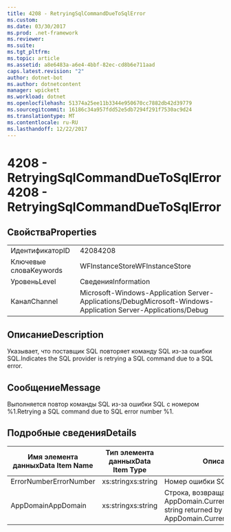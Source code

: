 ```yaml
---
title: 4208 - RetryingSqlCommandDueToSqlError
ms.custom: 
ms.date: 03/30/2017
ms.prod: .net-framework
ms.reviewer: 
ms.suite: 
ms.tgt_pltfrm: 
ms.topic: article
ms.assetid: a8e6483a-a6e4-4bbf-82ec-cd8b6e711aad
caps.latest.revision: "2"
author: dotnet-bot
ms.author: dotnetcontent
manager: wpickett
ms.workload: dotnet
ms.openlocfilehash: 51374a25ee11b3344e950670cc7882db42d39779
ms.sourcegitcommit: 16186c34a957fdd52e5db7294f291f7530ac9d24
ms.translationtype: MT
ms.contentlocale: ru-RU
ms.lasthandoff: 12/22/2017
---
```

# <a name="4208---retryingsqlcommandduetosqlerror"></a><span data-ttu-id="4c699-102">4208 - RetryingSqlCommandDueToSqlError</span><span class="sxs-lookup"><span data-stu-id="4c699-102">4208 - RetryingSqlCommandDueToSqlError</span></span>
## <a name="properties"></a><span data-ttu-id="4c699-103">Свойства</span><span class="sxs-lookup"><span data-stu-id="4c699-103">Properties</span></span>  
  
|||  
|-|-|  
|<span data-ttu-id="4c699-104">Идентификатор</span><span class="sxs-lookup"><span data-stu-id="4c699-104">ID</span></span>|<span data-ttu-id="4c699-105">4208</span><span class="sxs-lookup"><span data-stu-id="4c699-105">4208</span></span>|  
|<span data-ttu-id="4c699-106">Ключевые слова</span><span class="sxs-lookup"><span data-stu-id="4c699-106">Keywords</span></span>|<span data-ttu-id="4c699-107">WFInstanceStore</span><span class="sxs-lookup"><span data-stu-id="4c699-107">WFInstanceStore</span></span>|  
|<span data-ttu-id="4c699-108">Уровень</span><span class="sxs-lookup"><span data-stu-id="4c699-108">Level</span></span>|<span data-ttu-id="4c699-109">Сведения</span><span class="sxs-lookup"><span data-stu-id="4c699-109">Information</span></span>|  
|<span data-ttu-id="4c699-110">Канал</span><span class="sxs-lookup"><span data-stu-id="4c699-110">Channel</span></span>|<span data-ttu-id="4c699-111">Microsoft-Windows-Application Server-Applications/Debug</span><span class="sxs-lookup"><span data-stu-id="4c699-111">Microsoft-Windows-Application Server-Applications/Debug</span></span>|  
  
## <a name="description"></a><span data-ttu-id="4c699-112">Описание</span><span class="sxs-lookup"><span data-stu-id="4c699-112">Description</span></span>  
 <span data-ttu-id="4c699-113">Указывает, что поставщик SQL повторяет команду SQL из-за ошибки SQL.</span><span class="sxs-lookup"><span data-stu-id="4c699-113">Indicates the SQL provider is retrying a SQL command due to a SQL error.</span></span>  
  
## <a name="message"></a><span data-ttu-id="4c699-114">Сообщение</span><span class="sxs-lookup"><span data-stu-id="4c699-114">Message</span></span>  
 <span data-ttu-id="4c699-115">Выполняется повтор команды SQL из-за ошибки SQL с номером %1.</span><span class="sxs-lookup"><span data-stu-id="4c699-115">Retrying a SQL command due to SQL error number %1.</span></span>  
  
## <a name="details"></a><span data-ttu-id="4c699-116">Подробные сведения</span><span class="sxs-lookup"><span data-stu-id="4c699-116">Details</span></span>  
  
|<span data-ttu-id="4c699-117">Имя элемента данных</span><span class="sxs-lookup"><span data-stu-id="4c699-117">Data Item Name</span></span>|<span data-ttu-id="4c699-118">Тип элемента данных</span><span class="sxs-lookup"><span data-stu-id="4c699-118">Data Item Type</span></span>|<span data-ttu-id="4c699-119">Описание</span><span class="sxs-lookup"><span data-stu-id="4c699-119">Description</span></span>|  
|--------------------|--------------------|-----------------|  
|<span data-ttu-id="4c699-120">ErrorNumber</span><span class="sxs-lookup"><span data-stu-id="4c699-120">ErrorNumber</span></span>|<span data-ttu-id="4c699-121">xs:string</span><span class="sxs-lookup"><span data-stu-id="4c699-121">xs:string</span></span>|<span data-ttu-id="4c699-122">Номер ошибки SQL.</span><span class="sxs-lookup"><span data-stu-id="4c699-122">The SQL error number.</span></span>|  
|<span data-ttu-id="4c699-123">AppDomain</span><span class="sxs-lookup"><span data-stu-id="4c699-123">AppDomain</span></span>|<span data-ttu-id="4c699-124">xs:string</span><span class="sxs-lookup"><span data-stu-id="4c699-124">xs:string</span></span>|<span data-ttu-id="4c699-125">Строка, возвращаемая AppDomain.CurrentDomain.FriendlyName.</span><span class="sxs-lookup"><span data-stu-id="4c699-125">The string returned by AppDomain.CurrentDomain.FriendlyName.</span></span>|
